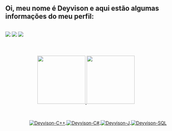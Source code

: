<div style="display: inline_block">

</div>

## Oi, meu nome é Deyvison e aqui estão algumas informações do meu perfil:

<div> <br>
  <a href="https://instagram.com/deyvisonogueira" target="_blank"><img src="https://img.shields.io/badge/-Instagram-%23E4405F?style=for-the-badge&logo=instagram&logoColor=white" target="_blank"></a>
  <a href = "mailto:deyvisonogueira@gmail.com"><img src="https://img.shields.io/badge/-Gmail-%23333?style=for-the-badge&logo=outlook&logoColor=white" target="_blank"></a>
  <a href="https://www.linkedin.com/in/deyvisonogueira/" target="_blank"><img src="https://img.shields.io/badge/-LinkedIn-%230077B5?style=for-the-badge&logo=linkedin&logoColor=white" target="_blank"></a> 

#
<br>
  
  <div align="center">
  <a href="https://github.com/deyvisonogueira">
  <img height="150em" src="https://github-readme-stats.vercel.app/api?username=deyvisonogueira&show_icons=true&theme=react&include_all_commits=true&count_private=true"/>
  <img height="150em" src="https://github-readme-stats.vercel.app/api/top-langs/?username=deyvisonogueira&layout=compact&langs_count=7&theme=react"/>
</div>
 

## 
 
<div align="right" style="display: inline_block"><br>
  <img align="center" alt="Deyvison-C++" src="https://img.shields.io/badge/C%2B%2B-00599C?style=for-the-badge&logo=c%2B%2B&logoColor=white">
  <img align="center" alt="Deyvison-C#" src="https://img.shields.io/badge/C%23-239120?style=for-the-badge&logo=c-sharp&logoColor=white">
  <img align="center" alt="Deyvison-J" src="https://img.shields.io/badge/Java-ED8B00?style=for-the-badge&logo=java&logoColor=white"> 
  <img align="center" alt="Deyvison-SQL" src="https://img.shields.io/badge/MySQL-00000F?style=for-the-badge&logo=mysql&logoColor=white">
</div>
